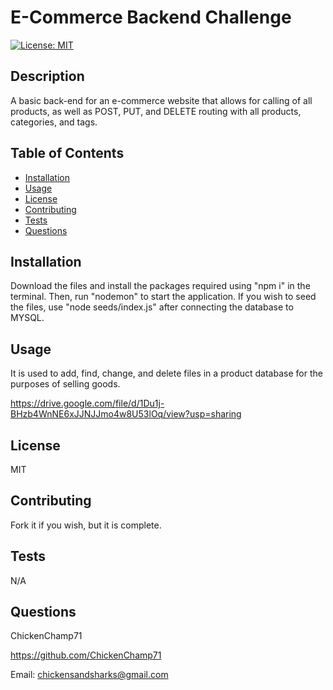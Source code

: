 # E-Commerce Backend Challenge
  [![License: MIT](https://img.shields.io/badge/License-MIT-yellow.svg)](https://opensource.org/licenses/MIT)

  ## Description

  A basic back-end for an e-commerce website that allows for calling of all products, as well as POST, PUT, and DELETE routing with all products, categories, and tags.

  ## Table of Contents

  - [Installation](#installation)
  - [Usage](#usage)
  - [License](#license)
  - [Contributing](#contributing)
  - [Tests](#tests)
  - [Questions](#questions)

  ## Installation

  Download the files and install the packages required using "npm i" in the terminal. Then, run "nodemon" to start the application. If you wish to seed the files, use "node seeds/index.js" after connecting the database to MYSQL.

  ## Usage

  It is used to add, find, change, and delete files in a product database for the purposes of selling goods.

  https://drive.google.com/file/d/1Du1j-BHzb4WnNE6xJJNJJmo4w8U53lOq/view?usp=sharing

  ## License

  MIT

  ## Contributing

  Fork it if you wish, but it is complete.

  ## Tests

  N/A

  ## Questions

  ChickenChamp71

  https://github.com/ChickenChamp71

  Email: chickensandsharks@gmail.com